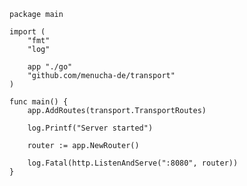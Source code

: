     package main

    import (
	    "fmt"
	    "log"
        
        app "./go"
	    "github.com/menucha-de/transport"
    )

    func main() {
        app.AddRoutes(transport.TransportRoutes)

        log.Printf("Server started")

        router := app.NewRouter()

        log.Fatal(http.ListenAndServe(":8080", router))
    }
